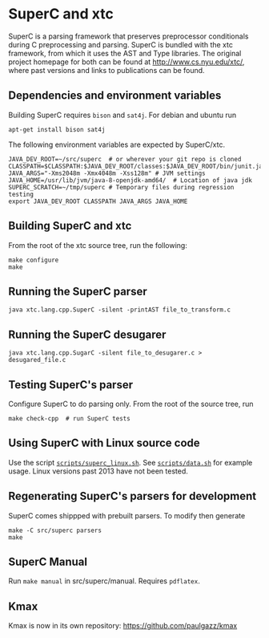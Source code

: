 # SuperC and xtc

SuperC is a parsing framework that preserves preprocessor conditionals
during C preprocessing and parsing.  SuperC is bundled with the xtc
framework, from which it uses the AST and Type libraries.  The
original project homepage for both can be found at
http://www.cs.nyu.edu/xtc/, where past versions and links to
publications can be found.

## Dependencies and environment variables

Building SuperC requires `bison` and `sat4j`.  For debian and ubuntu run

    apt-get install bison sat4j

The following environment variables are expected by SuperC/xtc.

    JAVA_DEV_ROOT=~/src/superc  # or wherever your git repo is cloned
    CLASSPATH=$CLASSPATH:$JAVA_DEV_ROOT/classes:$JAVA_DEV_ROOT/bin/junit.jar:$JAVA_DEV_ROOT/bin/antlr.jar:$JAVA_DEV_ROOT/bin/javabdd.jar:/usr/share/java/org.sat4j.core.jar
    JAVA_ARGS="-Xms2048m -Xmx4048m -Xss128m" # JVM settings
    JAVA_HOME=/usr/lib/jvm/java-8-openjdk-amd64/  # Location of java jdk
    SUPERC_SCRATCH=~/tmp/superc # Temporary files during regression testing
    export JAVA_DEV_ROOT CLASSPATH JAVA_ARGS JAVA_HOME

## Building SuperC and xtc

From the root of the xtc source tree, run the following:

    make configure
    make

## Running the SuperC parser

    java xtc.lang.cpp.SuperC -silent -printAST file_to_transform.c

## Running the SuperC desugarer

    java xtc.lang.cpp.SugarC -silent file_to_desugarer.c > desugared_file.c

## Testing SuperC's parser

Configure SuperC to do parsing only.  From the root of the source tree, run

    make check-cpp  # run SuperC tests

## Using SuperC with Linux source code

Use the script [`scripts/superc_linux.sh`](scripts/superc_linux.sh).  See [`scripts/data.sh`](scripts/data.sh) for example usage.  Linux versions past 2013 have not been tested.

## Regenerating SuperC's parsers for development

SuperC comes shippped with prebuilt parsers.  To modify then generate

    make -C src/superc parsers
    make

## SuperC Manual

Run `make manual` in src/superc/manual.  Requires `pdflatex`.

## Kmax

Kmax is now in its own repository: <https://github.com/paulgazz/kmax>
